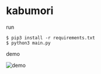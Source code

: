 # kabumori

run 

```
$ pip3 install -r requirements.txt
$ python3 main.py
```

demo

![demo](demo.gif)